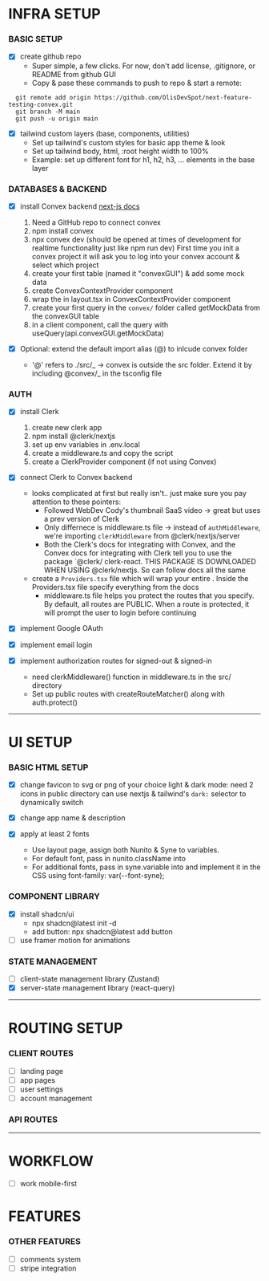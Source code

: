 # INFRA SETUP

### BASIC SETUP

- [x] create github repo
  - Super simple, a few clicks. For now, don't add license, .gitignore, or README from github GUI
  - Copy & pase these commands to push to repo & start a remote:

```
  git remote add origin https://github.com/OlisDevSpot/next-feature-testing-convex.git
  git branch -M main
  git push -u origin main
```

- [x] tailwind custom layers (base, components, utilities)
  - Set up tailwind's custom styles for basic app theme & look
  - Set up tailwind body, html, :root height width to 100%
  - Example: set up different font for h1, h2, h3, ... elements in the base layer

### DATABASES & BACKEND

- [x] install Convex backend
      [next-js docs](https://docs.convex.dev/quickstart/nextjs)

  1. Need a GitHub repo to connect convex
  2. npm install convex
  3. npx convex dev (should be opened at times of development for realtime functionality just like npm run dev)
     First time you init a convex project it will ask you to log into your convex account & select which project
  4. create your first table (named it "convexGUI") & add some mock data
  5. create ConvexContextProvider component
  6. wrap the <body> in layout.tsx in ConvexContextProvider component
  7. create your first query in the `convex/` folder called getMockData from the convexGUI table
  8. in a client component, call the query with useQuery(api.convexGUI.getMockData)

- [x] Optional: extend the default import alias (@) to inlcude convex folder
  - '@' refers to ./src/_ -> convex is outside the src folder. Extend it by including @convex/_ in the tsconfig file

### AUTH

- [x] install Clerk

  1. create new clerk app
  2. npm install @clerk/nextjs
  3. set up env variables in .env.local
  4. create a middleware.ts and copy the script
  5. create a ClerkProvider component (if not using Convex)

- [x] connect Clerk to Convex backend

  - looks complicated at first but really isn't.. just make sure you pay attention to these pointers:
    - Followed WebDev Cody's thumbnail SaaS video -> great but uses a prev version of Clerk
    - Only differnece is middleware.ts file -> instead of `authMiddleware`, we're importing `clerkMiddleware` from @clerk/nextjs/server
    - Both the Clerk's docs for integrating with Convex, and the Convex docs for integrating with Clerk tell you to use the package `@clerk/ clerk-react. THIS PACKAGE IS DOWNLOADED WHEN USING @clerk/nextjs. So can follow docs all the same
  - create a `Providers.tsx` file which will wrap your entire <html>. Inside the Providers.tsx file specify everything from the docs
    - middleware.ts file helps you protect the routes that you specify. By default, all routes are PUBLIC. When a route is protected, it will prompt the user to login before continuing

- [x] implement Google OAuth
- [x] implement email login
- [x] implement authorization routes for signed-out & signed-in
  - need clerkMiddleware() function in middleware.ts in the src/ directory
  - Set up public routes with createRouteMatcher() along with auth.protect()

---

# UI SETUP

### BASIC HTML SETUP

- [x] change favicon to svg or png of your choice
      light & dark mode: need 2 icons in public directory
      can use nextjs & tailwind's `dark:` selector to dynamically switch

- [x] change app name & description
- [x] apply at least 2 fonts
  - Use layout page, assign both Nunito & Syne to variables.
  - For default font, pass in nunito.className into <body>
  - For additional fonts, pass in syne.variable into <body> and implement it in the CSS using font-family: var(--font-syne);

### COMPONENT LIBRARY

- [x] install shadcn/ui
  - npx shadcn@latest init -d
  - add button: npx shadcn@latest add button
- [ ] use framer motion for animations

### STATE MANAGEMENT

- [ ] client-state management library (Zustand)
- [x] server-state management library (react-query)

---

# ROUTING SETUP

### CLIENT ROUTES

- [ ] landing page
- [ ] app pages
- [ ] user settings
- [ ] account management

### API ROUTES

---

# WORKFLOW

- [ ] work mobile-first

# FEATURES

### OTHER FEATURES

- [ ] comments system
- [ ] stripe integration
